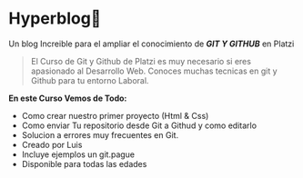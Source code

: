 # Hyperblog💚

Un blog Increible para el ampliar el conocimiento de **_GIT Y GITHUB_** en Platzi

> El Curso de Git y Github de Platzi es muy necesario si eres apasionado al Desarrollo Web.
> Conoces muchas tecnicas en git y Github para tu entorno Laboral.

**En este Curso Vemos de Todo:**

- Como crear nuestro primer proyecto (Html & Css)
- Como enviar Tu repositorio desde Git a Githud y como editarlo
- Solucion a errores muy frecuentes en Git.
- Creado por Luis
- Incluye ejemplos un git.pague
- Disponible para todas las edades
